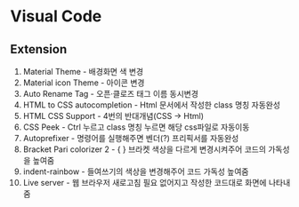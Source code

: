# Visual Code

## Extension

1. Material Theme - 배경화면 색 변경
2. Material icon Theme - 아이콘 변경
3. Auto Rename Tag - 오픈·클로즈 태그 이름 동시변경
4. HTML to CSS autocompletion - Html 문서에서 작성한 class 명칭 자동완성
5. HTML CSS Support - 4번의 반대개념(CSS -> Html)
6. CSS Peek - Ctrl 누르고 class 명칭 누르면 해당 css파일로 자동이동
7. Autoprefixer - 명령어를 실행해주면 벤더(?) 프리픽서를 자동완성
8. Bracket Pari colorizer 2 - { } 브라켓 색상을 다르게 변경시켜주어 코드의 가독성을 높여줌
9. indent-rainbow - 들여쓰기의 색상을 변경해주어 코드 가독성 높여줌
10. Live server - 웹 브라우저 새로고침 필요 없어지고 작성한 코드대로 화면에 나타내줌
